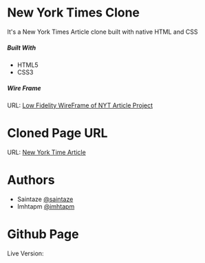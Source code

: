 # New York Times Clone
It's a New York Times Article clone built with native HTML and CSS


##### Built With
+ HTML5
+ CSS3


##### Wire Frame
URL:  [Low Fidelity WireFrame of NYT Article Project](https://www.figma.com/file/OHukIC172XS9OkGRn9Zs0tmF/New-york-times-article-wireframe?node-id=1%3A2)


# Cloned Page URL

URL: [New York Time Article](https://www.nytimes.com/2014/03/18/science/space/detection-of-waves-in-space-buttresses-landmark-theory-of-big-bang.html?_r=0)

# Authors
+ Saintaze [@saintaze](https://github.com/saintaze/)
+ Imhtapm [@imhtapm](https://github.com/imhtapm)

# Github Page
Live Version: 
